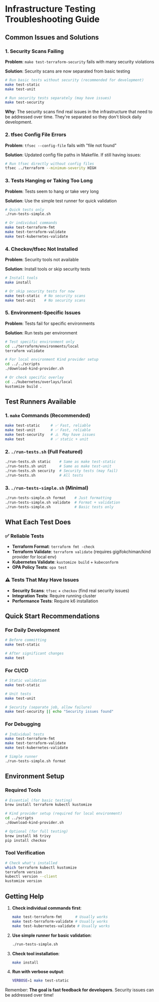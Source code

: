# Infrastructure Testing Troubleshooting Guide

## Common Issues and Solutions

### 1. Security Scans Failing

**Problem**: `make test-terraform-security` fails with many security violations

**Solution**: Security scans are now separated from basic testing

```bash
# Run basic tests without security (recommended for development)
make test-static
make test-unit

# Run security tests separately (may have issues)
make test-security
```

**Why**: The security scans find real issues in the infrastructure that need to be addressed over time. They're
separated so they don't block daily development.

### 2. tfsec Config File Errors

**Problem**: `tfsec --config-file` fails with "file not found"

**Solution**: Updated config file paths in Makefile. If still having issues:

```bash
# Run tfsec directly without config files
tfsec ../terraform --minimum-severity HIGH
```

### 3. Tests Hanging or Taking Too Long

**Problem**: Tests seem to hang or take very long

**Solution**: Use the simple test runner for quick validation

```bash
# Quick tests only
./run-tests-simple.sh

# Or individual commands
make test-terraform-fmt
make test-terraform-validate
make test-kubernetes-validate
```

### 4. Checkov/tfsec Not Installed

**Problem**: Security tools not available

**Solution**: Install tools or skip security tests

```bash
# Install tools
make install

# Or skip security tests for now
make test-static  # No security scans
make test-unit    # No security scans
```

### 5. Environment-Specific Issues

**Problem**: Tests fail for specific environments

**Solution**: Run tests per environment

```bash
# Test specific environment only
cd ../terraform/environments/local
terraform validate

# For local environment Kind provider setup
cd ../../scripts
./download-kind-provider.sh

# Or check specific overlay
cd ../kubernetes/overlays/local
kustomize build .
```

## Test Runners Available

### 1. `make` Commands (Recommended)

```bash
make test-static     # ✅ Fast, reliable
make test-unit       # ✅ Fast, reliable  
make test-security   # ⚠️  May have issues
make test            # ✅ static + unit
```

### 2. `./run-tests.sh` (Full Featured)

```bash
./run-tests.sh static    # Same as make test-static
./run-tests.sh unit      # Same as make test-unit
./run-tests.sh security  # Security tests (may fail)
./run-tests.sh           # All tests
```

### 3. `./run-tests-simple.sh` (Minimal)

```bash
./run-tests-simple.sh format    # Just formatting
./run-tests-simple.sh validate  # Format + validation
./run-tests-simple.sh           # Basic tests only
```

## What Each Test Does

### ✅ **Reliable Tests**

- **Terraform Format**: `terraform fmt -check`
- **Terraform Validate**: `terraform validate` (requires gigifokchiman/kind provider for local env)
- **Kubernetes Validate**: `kustomize build` + `kubeconform`
- **OPA Policy Tests**: `opa test`

### ⚠️ **Tests That May Have Issues**

- **Security Scans**: `tfsec` + `checkov` (find real security issues)
- **Integration Tests**: Require running cluster
- **Performance Tests**: Require k6 installation

## Quick Start Recommendations

### For Daily Development

```bash
# Before committing
make test-static

# After significant changes  
make test
```

### For CI/CD

```bash
# Static validation
make test-static

# Unit tests
make test-unit

# Security (separate job, allow failure)
make test-security || echo "Security issues found"
```

### For Debugging

```bash
# Individual tests
make test-terraform-fmt
make test-terraform-validate
make test-kubernetes-validate

# Simple runner
./run-tests-simple.sh format
```

## Environment Setup

### Required Tools

```bash
# Essential (for basic testing)
brew install terraform kubectl kustomize

# Kind provider setup (required for local environment)
cd ../scripts
./download-kind-provider.sh

# Optional (for full testing)  
brew install k6 trivy
pip install checkov
```

### Tool Verification

```bash
# Check what's installed
which terraform kubectl kustomize
terraform version
kubectl version --client
kustomize version
```

## Getting Help

1. **Check individual commands first**:
   ```bash
   make test-terraform-fmt      # Usually works
   make test-terraform-validate # Usually works
   make test-kubernetes-validate # Usually works
   ```

2. **Use simple runner for basic validation**:
   ```bash
   ./run-tests-simple.sh
   ```

3. **Check tool installation**:
   ```bash
   make install
   ```

4. **Run with verbose output**:
   ```bash
   VERBOSE=1 make test-static
   ```

Remember: **The goal is fast feedback for developers**. Security issues can be addressed over time!
